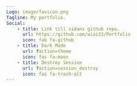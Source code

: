 ```yaml
---
Logo: image/favicon.png
Tagline: My portfolio.
Social:
    - title: Link till sidans github repo.
      url: https://github.com/wiai23/Portfolio
      icon: fab fa-github
    - title: Dark Mode
      url: ?action=theme
      icon: fas fa-moon
    - title: Destroy Session
      url: ?action=session_destroy
      icon: fas fa-trash-alt
---
```

